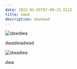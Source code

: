 ```yaml
---
date: 2022-02-05T07:00:23.511Z
title: dawd
description: dawdawd
---
```

![dawdwa](/assets/sasha-rubaniuk-z9ec7c47gl8-unsplash.jpg "dwad")

dwadwadwad

![dwadwa](/assets/peter-thomas-bs5xdoimkgk-unsplash.jpg "dawd")

dwa